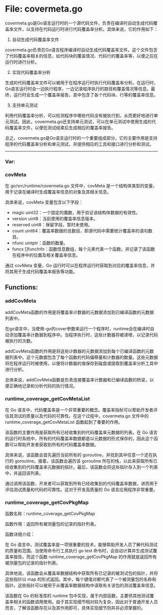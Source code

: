 # File: covermeta.go

covermeta.go是Go语言运行时的一个源代码文件，负责在编译时自动生成代码覆盖率文件，以支持在代码运行时进行代码覆盖率分析。具体来说，它的作用如下：

1. 自动生成代码覆盖率文件

covermeta.go负责在Go语言程序编译时自动生成代码覆盖率文件。这个文件包含了代码覆盖率相关的信息，如代码块的覆盖情况、代码行的覆盖率等，以便之后在运行时进行分析。

2. 实现代码覆盖率分析

生成的代码覆盖率文件可以被用于在程序运行时执行代码覆盖率分析。在运行时，Go语言运行时会一边执行程序，一边记录程序执行的路径和覆盖情况等信息。最终，运行时会生成一个覆盖率报告，其中包含了各个代码块、行等的覆盖率信息。

3. 支持单元测试

利用代码覆盖率分析，可以检测程序中哪些代码没有被执行到，从而更好地进行单元测试。因此，covermeta.go还支持单元测试，可以在单元测试中使用生成的代码覆盖率文件，以便在测试结束后生成相应的覆盖率报告。

总之，covermeta.go是Go语言运行时的一个重要组成部分，它的主要作用是支持程序的代码覆盖率分析和单元测试，并提供相应的工具和接口进行分析和测试。




---

### Var:

### covMeta

在 go/src/runtime/covermeta.go 文件中，covMeta 是一个结构体类型的变量，用于记录在编译时生成覆盖率信息的对象及其相关信息。

具体来说，covMeta 变量包含以下字段：

- magic uint32：一个固定的魔数，用于验证该结构体数据的有效性。
- version uint8：当前使用的覆盖率信息版本。
- reserved uint8：保留字段，暂时未使用。
- count uint64：覆盖率数据的总数目，即源代码中需要统计覆盖率的语句数目。
- nfunc uintptr：函数的数量。
- funcs []funcInfo：函数信息数组，每个元素代表一个函数，并记录了该函数在程序中的位置及相关覆盖率信息。

通过 covMeta 变量，Go 运行时可以在程序运行时获取到对应的覆盖率信息，并将其用于生成代码覆盖率报告等功能。



## Functions:

### addCovMeta

addCovMeta函数的作用是将覆盖率计数器的元数据添加到已编译函数的元数据列表中。

在go语言中，当使用-go的cover参数来运行一个程序时，runtime会在编译时自动添加覆盖率计数器到程序中。当程序执行时，这些计数器将被递增，以记录代码被执行的次数。

addCovMeta函数的作用是将这些计数器的元数据添加到每个已编译函数的元数据列表中。这个元数据包含了每个函数的代码偏移量和计数器的数量。这些元数据将在程序运行时被使用，以便将计数器的值保存到磁盘或提取到覆盖率分析工具中进行分析。

总体来说，addCovMeta函数是负责连接覆盖率计数器和已编译函数的桥梁，以便正确地记录和分析代码的执行情况。



### runtime_coverage_getCovMetaList

在 Go 语言中，代码覆盖率是一个非常重要的概念。覆盖率指标可以帮助开发者评估其测试的质量以及代码的可靠性。在这个过程中，covermeta.go 文件中的 runtime_coverage_getCovMetaList 函数起到了重要的作用。

该函数的主要作用是获取所有已经收集到的代码覆盖率元数据的列表。在 Go 语言的运行时系统中，所有的代码覆盖率数据都是以元数据的形式保存的，因此这个函数可以帮助开发者获取到所有的代码覆盖率数据。

具体来说，该函数会首先遍历当前所有的 goroutine，并找到其中任意一个还在执行的 goroutine。接着，该函数会遍历该 goroutine 所在的栈，以此来获取所有已经收集到的代码覆盖率元数据的指针。最后，该函数会将这些指针存入到一个列表中，并返回该列表。

通过调用该函数，开发者可以获取到所有已经收集到的代码覆盖率数据，进而用于评估测试质量和代码的可靠性。这对于开发高质量的 Go 语言应用程序非常重要。



### runtime_coverage_getCovPkgMap

函数名称：runtime_coverage_getCovPkgMap

函数作用：返回所有被测量包的记录的指针列表。

函数详细介绍：

在 Go 语言中，测试覆盖率是一项很重要的技术，能够帮助开发人员了解代码测试的质量和范围。当使用命令行工具执行 go test 命令时，会自动计算并生成测试覆盖率报告。而这个函数 runtime_coverage_getCovPkgMap 的作用就是返回所有被测量包的记录的指针列表。

具体地说，该函数会从覆盖率数据结构中获取所有已记录的被测试包的指针，并将这些指针以 map 的形式返回。其中，每个键值对都代表了一个被测量包的名称和指针。这些指针可以被用于从覆盖率数据结构中读取有关该包的测试覆盖率信息。

该函数在 Go 的标准库的 runtime 包中实现，属于内部函数，主要供其他测试覆盖率相关的函数调用使用。由于其实现细节相对较为复杂，因此对于普通开发人员而言，了解该函数存在以及其作用即可，具体实现细节则并非必须掌握的。




